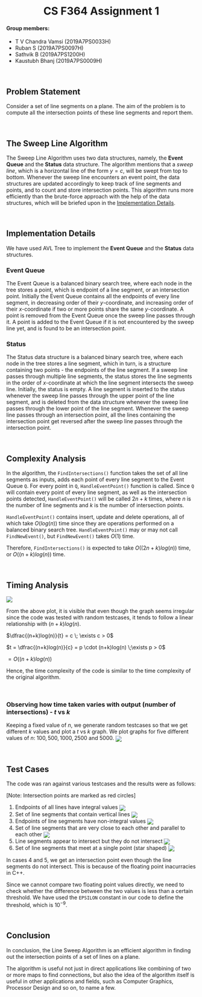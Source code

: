 <h1 align="center">CS F364 Assignment 1</h1>

#### Group members:

- T V Chandra Vamsi (2019A7PS0033H)
- Ruban S (2019A7PS0097H)
- Sathvik B (2019A7PS1200H)
- Kaustubh Bhanj (2019A7PS0009H)

<br>

<h2>Problem Statement</h2>

Consider a set of line segments on a plane. The aim of the problem is to compute all the intersection points of these line segments and report them.

<br>

<h2>The Sweep Line Algorithm</h2>

The Sweep Line Algorithm uses two data structures, namely, the **Event Queue** and the **Status** data structure. The algorithm mentions that a _sweep line_, which is a horizontal line of the form $y=c$, will be swept from top to bottom. Whenever the sweep line encounters an event point, the data structures are updated accordingly to keep track of line segments and points, and to count and store intersection points. This algorithm runs more efficiently than the brute-force approach with the help of the data structures, which will be briefed upon in the [Implementation Details](#implementation).

<br>

<h2 id="implementation">Implementation Details</h2>

We have used AVL Tree to implement the **Event Queue** and the **Status** data structures.

<h3>Event Queue</h3>

The Event Queue is a balanced binary search tree, where each node in the tree stores a point, which is endpoint of a line segment, or an intersection point. Initially the Event Queue contains all the endpoints of every line segment, in decreasing order of their $y$-coordinate, and increasing order of their $x$-coordinate if two or more points share the same $y$-coordinate. A point is removed from the Event Queue once the sweep line passes through it. A point is added to the Event Queue if it is not encountered by the sweep line yet, and is found to be an intersection point.

<h3>Status</h3>

The Status data structure is a balanced binary search tree, where each node in the tree stores a line segment, which in turn, is a structure containing two points - the endpoints of the line segment. If a sweep line passes through multiple line segments, the status stores the line segments in the order of $x$-coordinate at which the line segment intersects the sweep line. Initially, the status is empty. A line segment is inserted to the status whenever the sweep line passes through the upper point of the line segment, and is deleted from the data structure whenever the sweep line passes through the lower point of the line segment. Whenever the sweep line passes through an intersection point, all the lines containing the intersection point get reversed after the sweep line passes through the intersection point.

<br>

<h2>Complexity Analysis</h2>

In the algorithm, the `FindIntersections()` function takes the set of all line segments as inputs, adds each point of every line segment to the Event Queue `Q`. For every point in `Q`, `HandleEventPoint()` function is called. Since `Q` will contain every point of every line segment, as well as the intersection points detected, `HandleEventPoint()` will be called $2n+k$ times, where $n$ is the number of line segments and $k$ is the number of intersection points.

`HandleEventPoint()` contains insert, update and delete operations, all of which take $O(log(n))$ time since they are operations performed on a balanced binary search tree. `HandleEventPoint()` may or may not call `FindNewEvent()`, but `FindNewEvent()` takes $O(1)$ time.

Therefore, `FindIntersections()` is expected to take $O((2n+k)log(n))$ time, or $O((n+k)log(n))$ time.

<br>

<h2>Timing Analysis</h2>

<img align="center" src="timing_analysis.png"></img>

From the above plot, it is visible that even though the graph seems irregular since the code was tested with random testcases, it tends to follow a linear relationship with $(n+k)log(n)$.

$\dfrac{(n+k)log(n)}{t} = c \; \exists c > 0$

$t = \dfrac{(n+k)log(n)}{c} = p \cdot (n+k)log(n) \;\exists p > 0$

$= O((n+k)log(n))$

Hence, the time complexity of the code is similar to the time complexity of the original algorithm.

<br>

### Observing how time taken varies with output (number of intersections) - $t$ vs $k$

Keeping a fixed value of $n$, we generate random testcases so that we get different $k$ values and plot a $t$ vs $k$ graph.
We plot graphs for five different values of $n$: $100, 500, 1000, 2500$ and $5000$.
<img align="center" src="t_vs_k.png"></img>

<br>

<h2>Test Cases</h2>
The code was ran against various testcases and the results were as follows:

[Note: Intersection points are marked as red circles]

<ol>
<li> Endpoints of all lines have integral values
<img align="center" src=".\test-cases\integer-points\integer-points.png"></img>

<li> Set of line segments that contain vertical lines
<img align="center" src=".\test-cases\integer-points-with-vertical-lines\integer-points-with-vertical-lines.png"></img>

<li> Endpoints of line segments have non-integral values
<img align="center" src=".\test-cases\float-points\float-points.png"></img>

<li> Set of line segments that are very close to each other and parallel to each other
<img align="center" src=".\test-cases\close-parallel-lines\close-parallel-lines.png"></img>

<li> Line segments appear to intersect but they do not intersect
<img align="center" src=".\test-cases\almost-intersecting-but-not-really\almost-intersecting-but-not-really.png"></img>

<li> Set of line segments that meet at a single point (star shaped)
<img align="center" src=".\test-cases\star\star.png"></img>
</ol>

In cases 4 and 5, we get an intersection point even though the line segments do not intersect. This is because of the floating point inacurracies in C++.

Since we cannot compare two floating point values directly, we need to check whether the difference between the two values is less than a certain threshold. We have used the `EPSILON` constant in our code to define the threshold, which is $10^{-9}$.

<br>

<h2>Conclusion</h2>

In conclusion, the Line Sweep Algorithm is an efficient algorithm in finding out the intersection points of a set of lines on a plane.

The algorithm is useful not just in direct applications like combining of two or more maps to find connections, but also the idea of the algorithm itself is useful in other applications and fields, such as Computer Graphics, Processor Design and so on, to name a few.

<script type="text/javascript" src="http://cdn.mathjax.org/mathjax/latest/MathJax.js?config=TeX-AMS-MML_HTMLorMML"></script>

<script type="text/x-mathjax-config">MathJax.Hub.Config({ tex2jax: {inlineMath: [['$', '$']]}, messageStyle: "none" });</script>
